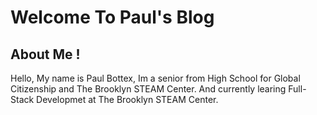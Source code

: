 # Welcome To Paul's Blog 

## About Me !

Hello, My name is Paul Bottex, Im a senior from  High School for Global Citizenship and The Brooklyn STEAM Center. And currently learing Full-Stack Developmet at The Brooklyn STEAM Center.